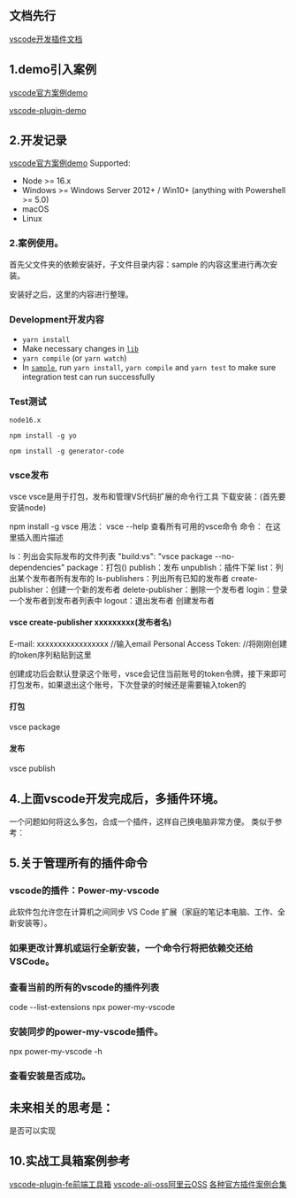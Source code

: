 ## 文档先行
[vscode开发插件文档](https://www.bookstack.cn/read/VS-Code-Extension-Doc-ZH/README.md)

## 1.demo引入案例
[vscode官方案例demo](https://github.com/nyhxiaoning/vscode-test.git)

[vscode-plugin-demo](https://github.com/MssText/vscode-plugin-demo)




## 2.开发记录
[vscode官方案例demo](https://github.com/nyhxiaoning/vscode-test.git)
Supported:
- Node >= 16.x
- Windows >= Windows Server 2012+ / Win10+ (anything with Powershell >= 5.0)
- macOS
- Linux

### 2.案例使用。

首先父文件夹的依赖安装好，子文件目录内容：sample 的内容这里进行再次安装。

安装好之后，这里的内容进行整理。

### Development开发内容

- `yarn install`
- Make necessary changes in [`lib`](./lib)
- `yarn compile` (or `yarn watch`)
- In [`sample`](./sample), run `yarn install`, `yarn compile` and `yarn test` to make sure integration test can run successfully


### Test测试
~~~
node16.x

npm install -g yo

npm install -g generator-code

~~~


### vsce发布
vsce
vsce是用于打包，发布和管理VS代码扩展的命令行工具
下载安装：(首先要安装node)

npm install -g vsce
用法：
vsce --help				查看所有可用的vsce命令
命令：
在这里插入图片描述

ls：列出会实际发布的文件列表
    "build:vs": "vsce package --no-dependencies"
package：打包()
publish：发布
unpublish：插件下架
list：列出某个发布者所有发布的
ls-publishers：列出所有已知的发布者
create-publisher：创建一个新的发布者
delete-publisher：删除一个发布者
login：登录一个发布者到发布者列表中
logout：退出发布者
创建发布者
#### vsce create-publisher xxxxxxxxx(发布者名)
E-mail: xxxxxxxxxxxxxxxxx	//输入email
Personal Access Token:	//将刚刚创建的token序列粘贴到这里

创建成功后会默认登录这个账号，vsce会记住当前账号的token令牌，接下来即可打包发布，如果退出这个账号，下次登录的时候还是需要输入token的

#### 打包
vsce package
#### 发布
vsce publish











## 4.上面vscode开发完成后，多插件环境。
一个问题如何将这么多包，合成一个插件，这样自己换电脑非常方便。
类似于参考：


## 5.关于管理所有的插件命令
### vscode的插件：Power-my-vscode
此软件包允许您在计算机之间同步 VS Code 扩展（家庭的笔记本电脑、工作、全新安装等）。 
### 如果更改计算机或运行全新安装，一个命令行将把依赖交还给 VSCode。
### 查看当前的所有的vscode的插件列表
code --list-extensions 
npx power-my-vscode
### 安装同步的power-my-vscode插件。
npx power-my-vscode -h
### 查看安装是否成功。
















## 未来相关的思考是：
是否可以实现


## 10.实战工具箱案例参考
[vscode-plugin-fe前端工具箱](https://github.com/nyhxiaoning/vscode-plugin-fe.git)
[vscode-ali-oss阿里云OSS](https://github.com/nyhxiaoning/vscode-ali-oss)
[各种官方插件案例合集](https://github.com/microsoft/vscode-extension-samples.git)
